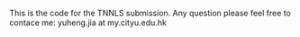 This is the code for the TNNLS submission.
Any question please feel free to contace me: yuheng.jia at my.cityu.edu.hk


